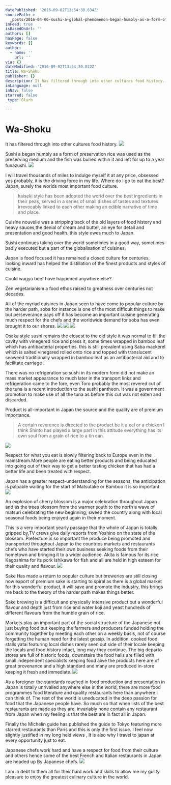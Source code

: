 ```yaml
---
datePublished: '2016-09-02T13:54:30.634Z'
sourcePath: >-
  _posts/2016-04-06-sushi-a-global-phenomenon-began-humbly-as-a-form-of-preserv.md
inFeed: true
isBasedOnUrl: ''
authors: []
hasPage: false
keywords: []
author:
  - name: ''
    url: ''
via: {}
dateModified: '2016-09-02T13:54:30.022Z'
title: Wa-Shoku
publisher: {}
description: It has filtered through into other cultures food history.
inLanguage: null
inNav: false
starred: false
_type: Blurb

---
```

# Wa-Shoku

It has filtered through into other cultures food history.
![](https://s3-us-west-2.amazonaws.com/the-grid-img/p/6029f96a562ae2626c25f7356b28116d17623c75.jpg)

Sushi a began humbly as a form of preservation rice was used as the preserving medium and the fish was buried within it and left for up to a year funazushi.
![](https://s3-us-west-2.amazonaws.com/the-grid-img/p/7ba77b5bca272027f94a439d99aad9338bc1a00f.jpg)

I will travel thousands of miles to indulge myself it at any price, obsessed yes probably, it is the driving force in my life. Where do I go to eat the best? Japan, surely the worlds most important food culture.

> kaiseki style has been adopted the world over the best ingredients in their peak, served in a series of small dishes of tastes and textures irrevocably linked to each other making an edible narrative of time and place.

Cuisine nouvelle was a stripping back of the old layers of food history and heavy sauces,the denial of cream and butter, an eye for detail and presentation and good health. this style owes much to Japan.

Sushi continues taking over the world sometimes in a good way, sometimes badly executed but a part of the globalisation of cuisines.

**J**apan is food focused it has remained a closed culture for centuries, looking inward has helped the distillation of the finest products and styles of cuisine.

Could wagyu beef have happened anywhere else?

Zen vegetarianism a food ethos raised to greatness over centuries not decades.

All of the myriad cuisines in Japan seen to have come to popular culture by the harder path, soba for instance is one of the most difficult things to make but perseverance pays off it has become an important cuisine generating much respect for the chefs and the worldwide demand for soba has even brought it to our shores.
![](https://the-grid-user-content.s3-us-west-2.amazonaws.com/d75bf3a1-77c5-4ea2-b872-96c93b907038.jpg)
![](https://s3-us-west-2.amazonaws.com/the-grid-img/p/f48bc6dd6617b51cdc05d88855230ddd295176b6.jpg)
![](https://s3-us-west-2.amazonaws.com/the-grid-img/p/81cc23ad00074ec26aaa3e695ec9e3629f7ea901.jpg)

Osaka style sushi remains the closest to the old style it was normal to fill the cavity with vinegered rice and press it, some times wrapped in bamboo leaf which has antibacterial properties. this is still prevalent using Saba mackerel which is salted vinegared rolled onto rice and topped with translucent seaweed traditionally wrapped in bamboo leaf as an antibacterial aid and to facilitate carriage .

There was no refrigeration so sushi in its modern form did not make an mass market appearance to much later in the transport links and refrigeration came to the fore, even Toro probably the most revered cut of the tuna is a recent introduction to the sushi pantheon. It was a government promotion to make use of all the tuna as before this cut was not eaten and discarded.

Product is all-important in Japan the source and the quality are of premium importance.

> A certain reverence is directed to the product be it a eel or a chicken I think Shinto has played a large part in this attitude everything has its own soul from a grain of rice to a tin can.

![](https://s3-us-west-2.amazonaws.com/the-grid-img/p/a3acea0b01816c35459bbb6f0fe1a50bc79e3447.jpg)

Respect for what you eat is slowly filtering back to Europe even in the mainstream.More people are eating better products and being educated into going out of their way to get a better tasting chicken that has had a better life and been treated with respect.

Japan has a greater respect-understanding for the seasons, the anticipation is palpable waiting for the start of Matsutake or Bamboo it is so important.
![](https://the-grid-user-content.s3-us-west-2.amazonaws.com/a0ff47e0-a6d3-4608-a079-3f6f97b342eb.jpg)

An explosion of cherry blossom is a major celebration throughout Japan and as the trees blossom from the warmer south to the north a wave of matsuri celebrating the new beginning; sweep the country along with local seasonal foods being enjoyed again in their moment.

This is a very important yearly passage that the whole of Japan is totally gripped by,TV crews give daily reports from Yoshino on the state of the blossom. Prefecture is so important the produce being promoted and transported throughout Japan to the countries markets and restaurants chefs who have started their own business seeking foods from their hometown and bringing it to a wider audience. Akita is famous for its rice Kagoshima for its pork Ishikawa for fish and all are held in high esteem for their quality and flavour.
![](https://s3-us-west-2.amazonaws.com/the-grid-img/p/47f54b60995a21c71981855e3e5f9489bf651cfc.jpg)

Sake Has made a return to popular culture but breweries are still closing now export of premium sake is starting to spiral as there is a global market for this wonderful product, it will save and promote the industry, this brings me back to the theory of the harder path makes things better.

Sake brewing is a difficult and physically intensive product but a wonderful flavour and depth just from rice and water koji and yeast hundreds of different flavours from the humble grain of rice.

Markets play an important part of the social structure of the Japanese not just buying food but keeping the farmers and producers funded holding the community together by meeting each other on a weekly basis, not of course forgetting the human need for the latest gossip. In addition, cooked food stalls yatai featuring local dishes rarely seen out side of their locale keeping the locals and food history intact, long may they continue. The big departo stores are full of historic foods, downstairs the food halls are filled with small independent specialists keeping food alive the products here are of great provenance and a high standard and many are produced in-store keeping it fresh and immediate.
![](https://s3-us-west-2.amazonaws.com/the-grid-img/p/44e2017d668a6e3cad03a30cbe7ef718611851ac.jpg)

As a foreigner the standards reached in food production and presentation in Japan is totally unrivalled anywhere else in the world, there are more food programmes food literature and quality restaurants here than anywhere I can think of. The rest of the world is uneducated in the deep passion for food that the Japanese people have. So much so that when lists of the best restaurants are made as they are, invariably none contain any restaurant from Japan when my feeling is that the best are in fact all in Japan.

Finally the Michelin guide has published the guide to Tokyo featuring more starred restaurants than Paris and this is only the first issue. I feel now slightly justified in my long held views , It is also why I travel to japan at every opportunity just to eat.

Japanese chefs work hard and have a respect for food from their culture and others hence some of the best French and Italian restaurants in Japan are headed up By Japanese chefs.
![](https://s3-us-west-2.amazonaws.com/the-grid-img/p/70c1b522563fe741f55c6c1816b0aff471e61516.jpg)

I am in debt to them all for their hard work and skills to allow me my guilty pleasure to enjoy the greatest culinary culture in the world.